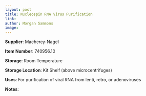 ```yaml
---
layout: post 
title: Nucleospin RNA Virus Purification
link: 
author: Morgan Sammons
image: 
---
```


**Supplier**: Macherey-Nagel

**Item Number**:  740956.10

**Storage**: Room Temperature

**Storage Location**: Kit Shelf (above microcentrifuges)

**Uses**: For purification of viral RNA from lenti, retro, or adenoviruses

**Notes**:



